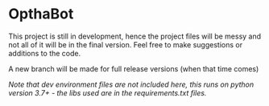 # OpthaBot

This project is still in development, hence the project files will be messy and not all of it will be in the final version. Feel free to make suggestions or additions to the code.

A new branch will be made for full release versions (when that time comes)

*Note that dev environment files are not included here, this runs on python version 3.7+ - the libs used are in the requirements.txt files.*